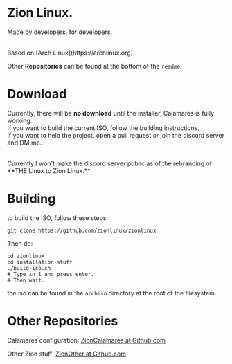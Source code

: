 # Zion Linux.
Made by developers, for developers.

<br>
Based on [Arch Linux](https://archlinux.org).

Other **Repositories** can be found at the bottom of the ``readme``.

# Download

Currently, there will be **no download** until the installer, Calamares is fully working. <br>
If you want to build the current ISO, follow the building instructions. <br>
If you want to help the project, open a pull request or join the discord server and DM me. <br>

<br>
Currently I won't make the discord server public as of the rebranding of **THE Linux to Zion Linux.**

# Building

to build the ISO, follow these steps:

``git clone https://github.com/zionlinux/zionlinux``

Then do:

```
cd zionlinux
cd installation-stuff
./build-iso.sh
# Type in 1 and press enter.
# Then wait.
```

the iso can be found in the ``archiso`` directory at the root of the filesystem.

# Other Repositories

Calamares configuration: [ZionCalamares at Github.com](https://github.com/zionlinux/zioncalamares)

Other Zion stuff: [ZionOther at Github.com](https://zionlinux/zionother)
